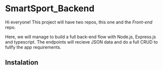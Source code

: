 # SmartSport_Backend

Hi everyone! This project will have two repos, this one and the *Front-end* repo. 

Here, we will manage to build a full back-end flow with Node.js, Express.js and typescript. The endpoints will recieve JSON data and do a full CRUD to fullfy the app requirements.

## Instalation
